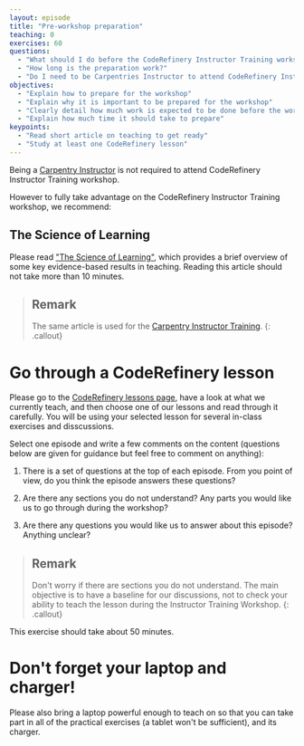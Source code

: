 ```yaml
---
layout: episode
title: "Pre-workshop preparation"
teaching: 0
exercises: 60
questions:
  - "What should I do before the CodeRefinery Instructor Training workshop?"
  - "How long is the preparation work?"
  - "Do I need to be Carpentries Instructor to attend CodeRefinery Instructor Training workshop?"
objectives:
  - "Explain how to prepare for the workshop"
  - "Explain why it is important to be prepared for the workshop"
  - "Clearly detail how much work is expected to be done before the workshop"
  - "Explain how much time it should take to prepare"
keypoints:
  - "Read short article on teaching to get ready"
  - "Study at least one CodeRefinery lesson"
---
```


Being a [Carpentry Instructor](https://carpentries.org/instructors/) is not required to attend CodeRefinery Instructor Training workshop. 

However to fully take advantage on the CodeRefinery Instructor Training workshop, we recommend:

## The Science of Learning

Please read ["The Science of Learning"](https://carpentries.github.io/instructor-training/files/papers/science-of-learning-2015.pdf), which provides a brief overview of some key evidence-based results in teaching. Reading this article should not take more than 10 minutes.

> ## Remark
> The same article is used for the  [Carpentry Instructor Training](https://carpentries.github.io/instructor-training).
{: .callout}


# Go through a CodeRefinery lesson

Please go to the [CodeRefinery lessons page](https://coderefinery.org/lessons/), have a look at what we currently teach, and then choose one of our lessons and read through it carefully. You will be using your selected lesson for several in-class exercises and disscussions.

Select one episode and write a few comments on the content (questions below are given for guidance but feel free to comment on anything):

1. There is a set of questions at the top of each episode. From you point of view, do you think the episode answers these questions?

2. Are there any sections you do not understand? Any parts you would like us to go through during the workshop?

3. Are there any questions you would like us to answer about this episode? Anything unclear?

> ## Remark
> Don't worry if there are sections you do not understand. The main objective is to have a baseline for our discussions, not to check your ability to teach the lesson during the Instructor Training Workshop.
{: .callout}

This exercise should take about 50 minutes.

# Don't forget your laptop and charger!

Please also bring a laptop powerful enough to teach on so that you can take part in all of the practical exercises (a tablet won't be sufficient), and its charger.
